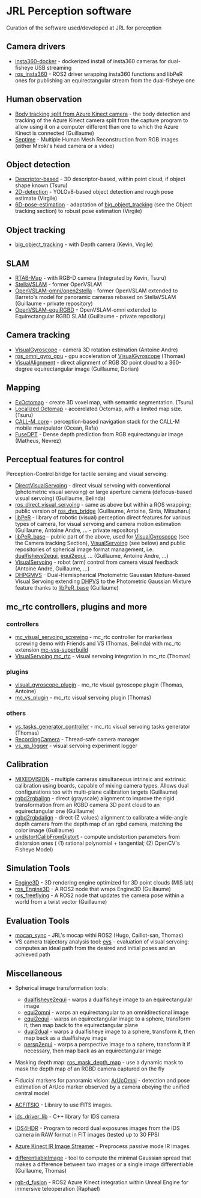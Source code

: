 # JRL Perception software
Curation of the software used/developed at JRL for perception

## Camera drivers
- [insta360-docker](https://github.com/isri-aist/insta360-docker) - dockerized install of insta360 cameras for dual-fisheye USB streaming
- [ros_insta360](https://github.com/AntoineAndre/ros_insta360) - ROS2 driver wrapping insta360 functions and libPeR ones for publishing an equirectangular stream from the dual-fisheye one

## Human observation
- [Body tracking split from Azure Kinect camera](https://github.com/GuicarMIS/Azure_Kinect_ROS_Driver/tree/splitBodyTrackingOption) - the body detection and tracking of the Azure Kinect camera split from the capture program to allow using it on a computer different than one to which the Azure Kinect is connected (Guillaume)
- [Septime](https://github.com/isri-aist/septime) - Multiple Human Mesh Reconstruction from RGB images (either Miroki's head camera or a video)
  
## Object detection
- [Descriptor-based](https://github.com/TsuruMasato/OnlineObjectDetector) - 3D descriptor-based, within point cloud, if object shape known (Tsuru)
- [2D-detection](https://github.com/isri-aist/2D-detection) - YOLOv8-based object detection and rough pose estimate (Virgile)
- [6D-pose-estimation](https://github.com/isri-aist/6D-pose-estimation) - adaptation of [big_object_tracking](https://gite.lirmm.fr/chappellet/big_object_tracking) (see the Object tracking section) to robust pose estimation (Virgile)
  
## Object tracking
- [big_object_tracking](https://gite.lirmm.fr/chappellet/big_object_tracking) - with Depth camera (Kevin, Virgile) 

## SLAM
- [RTAB-Map](https://github.com/introlab/rtabmap) - with RGB-D camera (integrated by Kevin, Tsuru)
- [StellaVSLAM](https://github.com/stella-cv/stella_vslam) - former OpenVSLAM
- [OpenVSLAM-omni/open2stella](https://github.com/GuicarMIS/openvslam-omni/tree/open2stella) - former OpenVSLAM extended to Barreto's model for panoramic cameras rebased on StellaVSLAM (Guillaume - private repository)
- [OpenVSLAM-equiRGBD](https://github.com/GuicarMIS/openvslam-omni/tree/stellaEquiRGBD) - OpenVSLAM-omni extended to Equirectangular RGBD SLAM (Guillaume - private repository)

## Camera tracking
- [VisualGyroscope](https://github.com/PerceptionRobotique/VisualGyroscope) - camera 3D rotation estimation (Antoine Andre)
- [ros_omni_gyro_gpu](https://github.com/isri-aist/ros_omni_gyro_gpu) - gpu acceleration of [VisualGyroscope](https://github.com/PerceptionRobotique/VisualGyroscope) (Thomas)
- [VisualAlignment](https://github.com/PerceptionRobotique/VisualAlignment) - direct alignment of RGB 3D point cloud to a 360-degree equirectangular image (Guillaume, Dorian)

## Mapping
- [ExOctomap](https://github.com/isri-aist/ex_octomap) - create 3D voxel map, with semantic segmentation. (Tsuru)
- [Localized Octomap](https://github.com/isri-aist/local_octomap) - accerelated Octomap, with a limited map size. (Tsuru)
- [CALL-M_core](https://github.com/isri-aist/CALL-M_core) - perception-based navigation stack for the CALL-M mobile manipulator (Ocean, Rafa)
- [FuseDPT](https://github.com/isri-aist/FuseDPT) - Dense depth prediction from RGB equirectangular image (Matheus, Nevrez)

## Perceptual features for control 
Perception-Control bridge for tactile sensing and visual servoing:

- [DirectVisualServoing](https://github.com/jrl-umi3218/DirectVisualServoing) - direct visual servoing with conventional (photometric visual servoing) or large aperture camera (defocus-based visual servoing) (Guillaume, Belinda)
- [ros_direct_visual_servoing](https://github.com/isri-aist/ros_direct_visual_servoing) - same as above but within a ROS wrapping; public version of [ros_dvs_bridge](https://github.com/jrl-umi3218/ros_dvs_bridge) (Guillaume, Antoine, Sinta, Mitsuharu)
- [libPeR](https://github.com/PerceptionRobotique/libPeR) - library of robotic (visual) perception direct features for various types of camera, for visual servoing and camera motion estimation (Guillaume, Antoine Andre, ... - private repository)
- [libPeR_base](https://github.com/PerceptionRobotique/libPeR_base) - public part of the above, used for [VisualGyroscope](https://github.com/PerceptionRobotique/VisualGyroscope) (see the Camera tracking Section), [VisualServoing](https://github.com/PerceptionRobotique/VisualServoing) (see below) and public repositories of spherical image format management, i.e. [dualfisheye2equi](https://github.com/PerceptionRobotique/dualfisheye2equi), [equi2equi](https://github.com/PerceptionRobotique/equi2equi), ... (Guillaume, Antoine Andre, ...)
- [VisualServoing](https://github.com/PerceptionRobotique/VisualServoing) - robot (arm) control from camera visual feedback (Antoine Andre, Guillaume, ...)
- [DHPGMVS](https://github.com/isri-aist/DHPGMVS) - Dual-Hemispherical Photometric Gaussian Mixture-based Visual Servoing extending [DHPVS](https://github.com/NathanCrombez/DHPVS) to the Photometric Gaussian Mixture feature thanks to [libPeR_base](https://github.com/PerceptionRobotique/libPeR_base) (Guillaume)

## mc_rtc controllers, plugins and more

### controllers
- [mc_visual_servoing_screwing](https://github.com/isri-aist/mc_visual_servoing_screwing) - mc_rtc controller for markerless screwing demo with Friends and VS (Thomas, Belinda) with mc_rtc extension [mc-vss-superbuild](https://github.com/isri-aist/mc-vss-superbuild#)
- [VisualServoing mc_rtc](https://github.com/PerceptionRobotique/VisualServoing_private/tree/MC_RTC_Integration) - visual servoing integration in mc_rtc (Thomas)

### plugins
- [visual_gyroscope_plugin](https://github.com/isri-aist/visual_gyroscope_plugin) - mc_rtc visual gyroscope plugin (Thomas, Antoine)
- [mc_vs_plugin](https://github.com/isri-aist/mc_vs_plugin) - mc_rtc visual servoing plugin (Thomas)

### others
- [vs_tasks_generator_controller](https://github.com/isri-aist/vs_tasks_generator_controller) - mc_rtc visual servoing tasks generator (Thomas)
- [RecordingCamera](https://github.com/isri-aist/RecordingCamera) - Thread-safe camera manager 
- [vs_xp_logger](https://github.com/isri-aist/vs_xp_logger) - visual servoing experiment logger 

## Calibration
- [MIXEDVISION](https://github.com/PerceptionRobotique/MIXEDVISION) - multiple cameras simultaneous intrinsic and extrinsic calibration using boards, capable of mixing camera types. Allows dual configurations too with multi-plane calibration targets (Guillaume)
- [rgbd2rgbalign](https://github.com/isri-aist/rgbd2rgbalign) - direct (grayscale) alignment to improve the rigid transformation from an RGBD camera 3D point cloud to an equirectangular one (Guillaume)
- [rgbd2rgbdalign](https://github.com/isri-aist/rgbd2rgbdalign) - direct (Z values) alignment to calibrate a wide-angle depth camera from the depth map of an rgbd camera, matching the color image (Guillaume)
- [undistortCalibFromDistort](https://github.com/isri-aist/undistortCalibFromDistort) - compute undistortion parameters from distorsion ones ( (1) rational polynomial + tangential; (2) OpenCV's Fisheye Model)

## Simulation Tools
- [Engine3D](https://github.com/PerceptionRobotique/Engine3D) - 3D rendering engine optimized for 3D point clouds (MIS lab)
- [ros_Engine3D](https://github.com/PerceptionRobotique/ros_Engine3D) - A ROS2 node that wraps Engine3D (Guillaume)
- [ros_freeflying](https://github.com/isri-aist/ros_freeflying) - A ROS2 node that updates the camera pose within a world from a twist vector (Guillaume)

## Evaluation Tools
- [mocap_sync](https://github.com/isri-aist/mocap_sync) - JRL's mocap withi ROS2 (Hugo, Caillot-san, Thomas)
- VS camera trajectory analysis tool: [evs](https://github.com/NathanCrombez/evs) - evaluation of visual servoing: computes an ideal path from the desired and initial poses and an achieved path

## Miscellaneous 
- Spherical image transformation tools:
  - [dualfisheye2equi](https://github.com/PerceptionRobotique/dualfisheye2equi) - warps a dualfisheye image to an equirectangular image
  - [equi2omni](https://github.com/PerceptionRobotique/equi2omni) - warps an equirectangular to an omnidirectional image
  - [equi2equi](https://github.com/PerceptionRobotique/equi2equi) - warps an equirectangular image to a sphere, transform it, then map back to the equirectangular plane
  - [dual2dual](https://github.com/PerceptionRobotique/dual2dual) - warps a dualfisheye image to a sphere, transform it, then map back as a dualfisheye image
  - [persp2equi](https://github.com/PerceptionRobotique/equi2equi) - warps a perspective image to a sphere, transform it if necessary, then map back as an equirectangular image
 
- Masking depth map: [ros_mask_depth_map](https://github.com/isri-aist/ros_mask_depth_map) - use a dynamic mask to mask the depth map of an RGBD camera captured on the fly

- Fiducial markers for panoramic vision: [ArUcOmni](https://github.com/GuicarMIS/ArUcOmni) - detection and pose estimation of ArUco marker observed by a camera obeying the unified central model
-  [ACFITSIO](https://github.com/isri-aist/ACFITSIO) - Library to use FITS images.
-  [ids_driver_lib](https://github.com/isri-aist/ids_driver_lib) - C++ library for IDS camera
-  [IDS4HDR](https://github.com/isri-aist/IDS4HDR) - Program to record dual exposures images from the IDS camera in RAW format in FIT images (tested up to 30 FPS)
-  [Azure Kinect IR Image Streamer](https://github.com/isri-aist/AKIRS) - Preprocess passive mode IR images.

- [differentiableImage](https://github.com/isri-aist/differentiableImage) - tool to compute the minimal Gaussian spread that makes a difference between two images or a single image differentiable (Guillaume, Thomas)

- [rgb-d_fusion](https://github.com/isri-aist/rgb-d_fusion) - ROS2 Azure Kinect integration within Unreal Engine for immersive teleoperation (Raphael)

